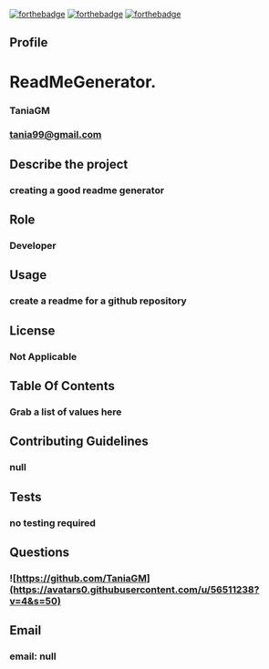 [![forthebadge](https://forthebadge.com/images/badges/built-with-resentment.svg)](https://forthebadge.com)
                    [![forthebadge](https://forthebadge.com/images/badges/contains-cat-gifs.svg)](https://forthebadge.com)
                    [![forthebadge](https://forthebadge.com/images/badges/thats-how-they-get-you.svg)](https://forthebadge.com)


## Profile
# ReadMeGenerator.
### TaniaGM
### tania99@gmail.com
  
## Describe the project
### creating a good readme generator

## Role
### Developer

## Usage
### create a readme for a github repository

## License
### Not Applicable

## Table Of Contents
### Grab a list of values here
  
## Contributing Guidelines
### null
  
## Tests
### no testing required
  
## Questions
### ![https://github.com/TaniaGM](https://avatars0.githubusercontent.com/u/56511238?v=4&s=50)
  
## Email 
### email: null

